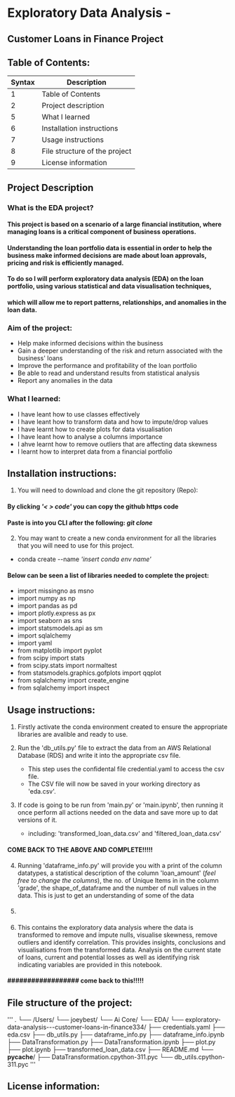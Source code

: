# Exploratory Data Analysis -
## Customer Loans in Finance Project

## Table of Contents:
| Syntax | Description |
| ----------- | ----------- |
| 1 | Table of Contents |
| 2 | Project description |
| 5 | What I learned |
| 6 | Installation instructions |
| 7 | Usage instructions |
| 8 | File structure of the project |
| 9 | License information |

## Project Description

### What is the EDA project?
#### This project is based on a scenario of a large financial institution, where managing loans is a critical component of business operations.
#### Understanding the loan portfolio data is essential in order to help the business make informed decisions are made about loan approvals, pricing and risk is efficiently managed.
#### To do so I will perform exploratory data analysis (EDA) on the loan portfolio, using various statistical and data visualisation techniques, 
#### which will allow me to report patterns, relationships, and anomalies in the loan data.

### Aim of the project:
- Help make informed decisions within the business
- Gain a deeper understanding of the risk and return associated with the business' loans
- Improve the performance and profitability of the loan portfolio
- Be able to read and understand results from statistical analysis
- Report any anomalies in the data

### What I learned:
- I have leant how to use classes effectively
- I have leant how to transform data and how to impute/drop values
- I have learnt how to create plots for data visualisation
- I have leant how to analyse a columns importance
- I ahve learnt how to remove outliers that are affecting data skewness
- I learnt how to interpret data from a financial portfolio


## Installation instructions:

1. You will need to download and clone the git repository (Repo):
  #### By clicking *'< > code'* you can copy the github https code
  #### Paste is into you CLI after the following: *git clone*
  
2. You may want to create a new conda environment for all the libraries that you will need to use for this project.
  - conda create --name *'insert conda env name'*

#### Below can be seen a list of libraries needed to complete the project:
- import missingno as msno
- import numpy as np
- import pandas as pd
- import plotly.express as px
- import seaborn as sns
- import statsmodels.api as sm
- import sqlalchemy
- import yaml
- from matplotlib import pyplot
- from scipy import stats
- from scipy.stats import normaltest
- from statsmodels.graphics.gofplots import qqplot
- from sqlalchemy import create_engine
- from sqlalchemy import inspect

## Usage instructions:

1. Firstly activate the conda environment created to ensure the appropriate libraries are avalible and ready to use.
2. Run the 'db_utils.py' file to extract the data from an AWS Relational Database (RDS) and write it into the appropriate csv file.
   - This step uses the confidental file credential.yaml to access the csv file.
   - The CSV file will now be saved in your working directory as 'eda.csv'.
     
3. If code is going to be run from 'main.py' or 'main.ipynb', then running it once perform all actions needed on the data and save more up to dat versions of it.
   - including: 'transformed_loan_data.csv' and 'filtered_loan_data.csv'

#### COME BACK TO THE ABOVE AND COMPLETE!!!!!

4. Running 'dataframe_info.py'  will provide you with a print of the column datatypes, a statistical description of the column 'loan_amount' (*feel free to change the columns*),
   the no. of Unique Items in in the column 'grade', the shape_of_dataframe and the number of null values in the data.
   This is just to get an understanding of some of the data

5. 
   #### ##################
5. This contains the exploratory data analysis where the data is transformed to remove and impute nulls, visualise skewness, remove outliers and identify correlation.
   This provides insights, conclusions and visualisations from the transformed data. Analysis on the current state of loans, current and potential losses as well as identifying risk      indicating variables are provided in this notebook.
#### ################## come back to this!!!!!

## File structure of the project:
'''
.
└── /Users/
    └── joeybest/
        └── Ai Core/
            └── EDA/
                └── exploratory-data-analysis---customer-loans-in-finance334/
                    ├── credentials.yaml
                    ├── eda.csv
                    ├── db_utils.py
                    ├── dataframe_info.py
                    ├── dataframe_info.ipynb
                    ├── DataTransformation.py
                    ├── DataTransformation.ipynb
                    ├── plot.py
                    ├── plot.ipynb
                    ├── transformed_loan_data.csv
                    ├── README.md
                    └── __pycache__/
                        ├── DataTransformation.cpython-311.pyc
                        └── db_utils.cpython-311.pyc
'''

## License information:
